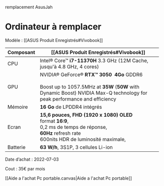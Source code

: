 remplacement AsusJah 

# Ordinateur à remplacer 

Modèle : [[ASUS Produit Enregistrés#Vivobook]]

| Composant | [[ASUS Produit Enregistrés#Vivobook]]                                                                                                                                         |
| --------- | ----------------------------------------------------------------------------------------------------------------------------------------------------------------------------- |
| CPU       | Intel® Core™ **i7-11370H** 3.3 GHz (12M Cache, jusqu'à 4.8 GHz, 4 cores)                                                                                                      |
| GPU       | NVIDIA® GeForce® **RTX™ 3050   4Go** GDDR6 <br> <br>Boost up to 1057.5MHz at **35W** (**50W** with Dynamic Boost) NVIDIA Max-Q technology for peak performance and efficiency |
| Mémoire   | **16 Go** de LPDDR4 intégrés                                                                                                                                                  |
| Ecran     | **15,6 pouces, FHD (1920 x 1080) OLED** <br>format **16:9**, <br>0,2 ms de temps de réponse, <br>**60Hz** refresh rate<br> 600nits HDR de luminosité maximale,                |
| Batterie  | **63 W/h**, 3S1P, 3 cellules Li-ion                                                                                                                                           |
Date d’achat : 2022-07-03

Cout : 35€ par mois

[[Aide a l'achat Pc portable.canvas|Aide a l'achat Pc portable]]



